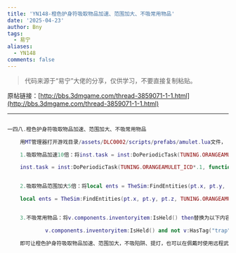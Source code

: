 ```yaml
---
title: 'YN148-橙色护身符吸取物品加速、范围加大、不吸常用物品'
date: '2025-04-23'
author: Bny
tags:
  - 易宁
aliases:
  - YN148
comments: false
---
```


> 代码来源于“易宁”大佬的分享，仅供学习，不要直接复制粘贴。

原帖链接：[http://bbs.3dmgame.com/thread-3859071-1-1.html](http://bbs.3dmgame.com/thread-3859071-1-1.html)

---

```lua  

一四八.橙色护身符吸取物品加速、范围加大、不吸常用物品	用MT管理器打开游戏目录/assets/DLC0002/scripts/prefabs/amulet.lua文件，	1.吸取物品加速10倍：将inst.task = inst:DoPeriodicTask(TUNING.ORANGEAMULET_ICD, function() pickup(inst, owner) end)替换为以下内容：	inst.task = inst:DoPeriodicTask(TUNING.ORANGEAMULET_ICD*.1, function() pickup(inst, owner) end)	2.吸取物品范围加大5倍：将local ents = TheSim:FindEntities(pt.x, pt.y, pt.z, TUNING.ORANGEAMULET_RANGE)替换为以下内容：	local ents = TheSim:FindEntities(pt.x, pt.y, pt.z, TUNING.ORANGEAMULET_RANGE*5)	3.不吸常用物品：将v.components.inventoryitem:IsHeld() then替换为以下内容：			v.components.inventoryitem:IsHeld() and not v:HasTag("trap") and not v:HasTag("light") and not v:HasTag("blowdart") and not v:HasTag("projectile") then	即可让橙色护身符吸取物品加速、范围加大，不吸陷阱、提灯，也可以在佩戴时使用远程武器

```  

